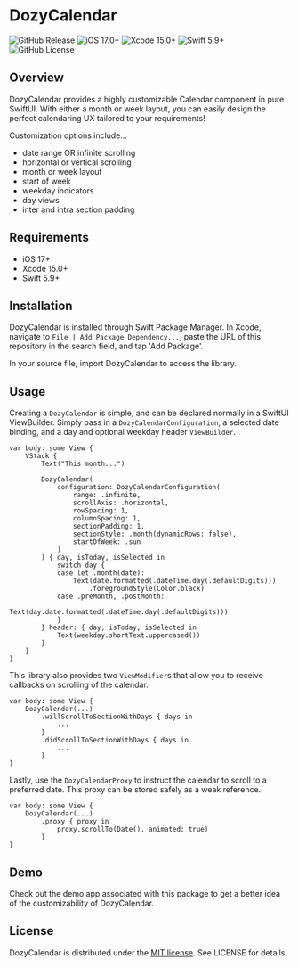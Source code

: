 # DozyCalendar

![GitHub Release](https://img.shields.io/github/v/release/DozyCode/DozyCalendar)
![iOS 17.0+](https://img.shields.io/badge/iOS-17.0%2B-yellow.svg)
![Xcode 15.0+](https://img.shields.io/badge/Xcode-15.0%2B-blue.svg)
![Swift 5.9+](https://img.shields.io/badge/Swift-5.9%2B-purple)
![GitHub License](https://img.shields.io/github/license/DozyCode/DozyCalendar)

## Overview

DozyCalendar provides a highly customizable Calendar component in pure SwiftUI. With either a month or week layout, you can easily design the perfect calendaring UX tailored to your requirements!

Customization options include...
- date range OR infinite scrolling
- horizontal or vertical scrolling
- month or week layout
- start of week
- weekday indicators
- day views
- inter and intra section padding

## Requirements

- iOS 17+
- Xcode 15.0+
- Swift 5.9+

## Installation

DozyCalendar is installed through Swift Package Manager. In Xcode, navigate to `File | Add Package Dependency...`, paste the URL of this repository in the search field, and tap 'Add Package'.

In your source file, import DozyCalendar to access the library.


## Usage

Creating a `DozyCalendar` is simple, and can be declared normally in a SwiftUI ViewBuilder. Simply pass in a `DozyCalendarConfiguration`, a selected date binding, and a day and optional weekday header `ViewBuilder`.

```
var body: some View {
    VStack {
        Text("This month...")
        
        DozyCalendar(
            configuration: DozyCalendarConfiguration(
                range: .infinite,
                scrollAxis: .horizontal,
                rowSpacing: 1,
                columnSpacing: 1,
                sectionPadding: 1,
                sectionStyle: .month(dynamicRows: false),
                startOfWeek: .sun
            )
        ) { day, isToday, isSelected in
            switch day {
            case let .month(date):
                Text(date.formatted(.dateTime.day(.defaultDigits)))
                    .foregroundStyle(Color.black)
            case .preMonth, .postMonth:
                Text(day.date.formatted(.dateTime.day(.defaultDigits)))
            }
        } header: { day, isToday, isSelected in
            Text(weekday.shortText.uppercased())
        }
    }
}
```

This library also provides two `ViewModifier`s that allow you to receive callbacks on scrolling of the calendar.

```
var body: some View {
    DozyCalendar(...)
        .willScrollToSectionWithDays { days in
            ...
        }
        .didScrollToSectionWithDays { days in
            ...
        }
}
``` 

Lastly, use the `DozyCalendarProxy` to instruct the calendar to scroll to a preferred date. This proxy can be stored safely as a weak reference.

```
var body: some View {
    DozyCalendar(...)
        .proxy { proxy in
            proxy.scrollTo(Date(), animated: true)
        }
}
```

## Demo

Check out the demo app associated with this package to get a better idea of the customizability of DozyCalendar.

## License

DozyCalendar is distributed under the [MIT license](https://github.com/DozyCode-Development/DozyCalendar#MIT-1-ov-file). See LICENSE for details.
